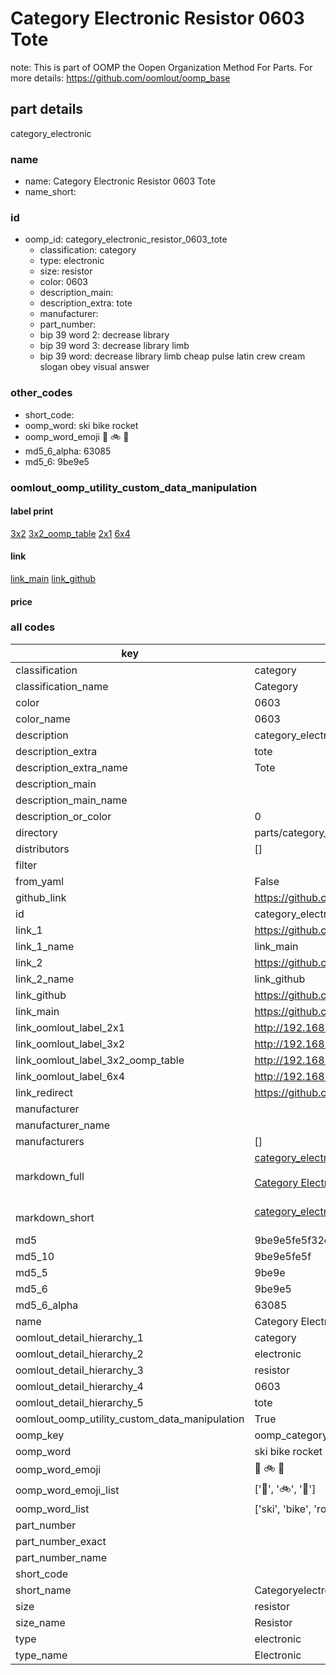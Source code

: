 # Category Electronic Resistor 0603 Tote  

note: This is part of OOMP the Oopen Organization Method For Parts. For more details: https://github.com/oomlout/oomp_base

##  part details
  



category_electronic



### name
* name: Category Electronic Resistor 0603 Tote
* name_short: 
### id
* oomp_id: category_electronic_resistor_0603_tote
  * classification: category
  * type: electronic
  * size: resistor
  * color: 0603
  * description_main: 
  * description_extra: tote
  * manufacturer: 
  * part_number: 
  * bip 39 word 2: decrease library
  * bip 39 word 3: decrease library limb
  * bip 39 word: decrease library limb cheap pulse latin crew cream slogan obey visual answer

### other_codes
* short_code: 
* oomp_word: ski bike rocket
* oomp_word_emoji :ski: :bike: :rocket:
* md5_6_alpha: 63085
* md5_6: 9be9e5






### oomlout_oomp_utility_custom_data_manipulation
#### label print
[3x2](http://192.168.1.245:1112/?label=oomp%2063085)
[3x2_oomp_table](http://192.168.1.108:1112/?label=oomp%2063085)
[2x1](http://192.168.1.242:1112/?label=oomp%2063085)
[6x4](http://192.168.1.55:1112/?label=oomp%2063085)    

#### link

[link_main](https://github.com/oomlout/oomlout_oomp_version_1_messy/tree/main/parts/category_electronic_resistor_0603_tote) [link_github](https://github.com/oomlout/oomlout_oomp_version_1_messy/tree/main/parts/category_electronic_resistor_0603_tote)                             

#### price







### all codes 
| key | value |  
| --- | --- |  
| classification | category |  
| classification_name | Category |  
| color | 0603 |  
| color_name | 0603 |  
| description | category_electronic |  
| description_extra | tote |  
| description_extra_name | Tote |  
| description_main |  |  
| description_main_name |  |  
| description_or_color | 0  |  
| directory | parts/category_electronic_resistor_0603_tote |  
| distributors | [] |  
| filter |  |  
| from_yaml | False |  
| github_link | https://github.com/oomlout/oomlout_oomp_part_src/tree/main/parts/category_electronic_resistor_0603_tote |  
| id | category_electronic_resistor_0603_tote |  
| link_1 | https://github.com/oomlout/oomlout_oomp_version_1_messy/tree/main/parts/category_electronic_resistor_0603_tote |  
| link_1_name | link_main |  
| link_2 | https://github.com/oomlout/oomlout_oomp_version_1_messy/tree/main/parts/category_electronic_resistor_0603_tote |  
| link_2_name | link_github |  
| link_github | https://github.com/oomlout/oomlout_oomp_version_1_messy/tree/main/parts/category_electronic_resistor_0603_tote |  
| link_main | https://github.com/oomlout/oomlout_oomp_version_1_messy/tree/main/parts/category_electronic_resistor_0603_tote |  
| link_oomlout_label_2x1 | http://192.168.1.242:1112/?label=oomp%2063085 |  
| link_oomlout_label_3x2 | http://192.168.1.245:1112/?label=oomp%2063085 |  
| link_oomlout_label_3x2_oomp_table | http://192.168.1.108:1112/?label=oomp%2063085 |  
| link_oomlout_label_6x4 | http://192.168.1.55:1112/?label=oomp%2063085 |  
| link_redirect | https://github.com/oomlout/oomlout_oomp_version_1_messy/tree/main/parts/category_electronic_resistor_0603_tote |  
| manufacturer |  |  
| manufacturer_name |  |  
| manufacturers | [] |  
| markdown_full | [category_electronic_resistor_0603_tote](none)<br>[](none)<br>[Category Electronic Resistor 0603 Tote](none)<br><br> |  
| markdown_short | [category_electronic_resistor_0603_tote](none)<br><br> |  
| md5 | 9be9e5fe5f32e669f5d6c26f03a041c9 |  
| md5_10 | 9be9e5fe5f |  
| md5_5 | 9be9e |  
| md5_6 | 9be9e5 |  
| md5_6_alpha | 63085 |  
| name | Category Electronic Resistor 0603 Tote |  
| oomlout_detail_hierarchy_1 | category |  
| oomlout_detail_hierarchy_2 | electronic |  
| oomlout_detail_hierarchy_3 | resistor |  
| oomlout_detail_hierarchy_4 | 0603 |  
| oomlout_detail_hierarchy_5 | tote |  
| oomlout_oomp_utility_custom_data_manipulation | True |  
| oomp_key | oomp_category_electronic_resistor_0603_tote |  
| oomp_word | ski bike rocket |  
| oomp_word_emoji | :ski: :bike: :rocket: |  
| oomp_word_emoji_list | [':ski:', ':bike:', ':rocket:'] |  
| oomp_word_list | ['ski', 'bike', 'rocket'] |  
| part_number |  |  
| part_number_exact |  |  
| part_number_name |  |  
| short_code |  |  
| short_name | Categoryelectronic |  
| size | resistor |  
| size_name | Resistor |  
| type | electronic |  
| type_name | Electronic |  
